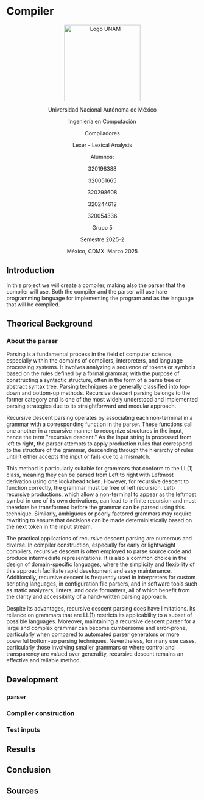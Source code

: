 # Compiler

<div align="center">
  <img src="https://cloudfront-us-east-1.images.arcpublishing.com/infobae/QLXAPU64VVD7DMR5ZF7VIEH4HQ.jpg" alt="Logo UNAM" width="200"/>
  <p> Universidad Nacional Autónoma de México </p>
  <p> Ingeniería en Computación </p>
  <p> Compiladores </p>
  <p> Lexer - Lexical Analysis </p>
  <p> Alumnos: </p>
  <p>320198388</p>
  <p>320051665</p>
  <p>320298608</p>
  <p>320244612</p>
  <p>320054336</p>
  <p> Grupo 5 </p>
  <p> Semestre 2025-2 </p>
  <p> México, CDMX. Marzo 2025 </p>
</div>


## Introduction
In this project we will create a compiler, making also the parser that the compiler will use. Both the compiler and the parser will use hare programming language for implementing the program and as the language that will be compiled.

## Theorical Background
### About the parser
Parsing is a fundamental process in the field of computer science, especially within the domains of compilers, interpreters, and language processing systems. It involves analyzing a sequence of tokens or symbols based on the rules defined by a formal grammar, with the purpose of constructing a syntactic structure, often in the form of a parse tree or abstract syntax tree. Parsing techniques are generally classified into top-down and bottom-up methods. Recursive descent parsing belongs to the former category and is one of the most widely understood and implemented parsing strategies due to its straightforward and modular approach.

Recursive descent parsing operates by associating each non-terminal in a grammar with a corresponding function in the parser. These functions call one another in a recursive manner to recognize structures in the input, hence the term "recursive descent." As the input string is processed from left to right, the parser attempts to apply production rules that correspond to the structure of the grammar, descending through the hierarchy of rules until it either accepts the input or fails due to a mismatch.

This method is particularly suitable for grammars that conform to the LL(1) class, meaning they can be parsed from Left to right with Leftmost derivation using one lookahead token. However, for recursive descent to function correctly, the grammar must be free of left recursion. Left-recursive productions, which allow a non-terminal to appear as the leftmost symbol in one of its own derivations, can lead to infinite recursion and must therefore be transformed before the grammar can be parsed using this technique. Similarly, ambiguous or poorly factored grammars may require rewriting to ensure that decisions can be made deterministically based on the next token in the input stream.

The practical applications of recursive descent parsing are numerous and diverse. In compiler construction, especially for early or lightweight compilers, recursive descent is often employed to parse source code and produce intermediate representations. It is also a common choice in the design of domain-specific languages, where the simplicity and flexibility of this approach facilitate rapid development and easy maintenance. Additionally, recursive descent is frequently used in interpreters for custom scripting languages, in configuration file parsers, and in software tools such as static analyzers, linters, and code formatters, all of which benefit from the clarity and accessibility of a hand-written parsing approach.

Despite its advantages, recursive descent parsing does have limitations. Its reliance on grammars that are LL(1) restricts its applicability to a subset of possible languages. Moreover, maintaining a recursive descent parser for a large and complex grammar can become cumbersome and error-prone, particularly when compared to automated parser generators or more powerful bottom-up parsing techniques. Nevertheless, for many use cases, particularly those involving smaller grammars or where control and transparency are valued over generality, recursive descent remains an effective and reliable method.

## Development
### parser

### Compiler construction



### Test inputs



## Results



## Conclusion


## Sources

